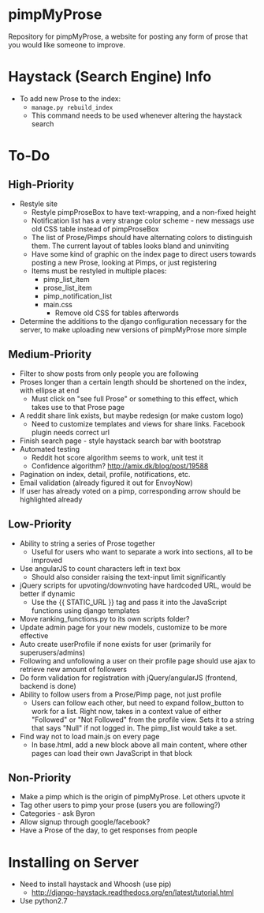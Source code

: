 # pimpMyProse
Repository for pimpMyProse, a website for posting any form of prose that you would like someone to improve.

# Haystack (Search Engine) Info
+ To add new Prose to the index:
	+ ```manage.py rebuild_index```
	+ This command needs to be used whenever altering the haystack search

# To-Do
## High-Priority
+ Restyle site
	+ Restyle pimpProseBox to have text-wrapping, and a non-fixed height
	+ Notification list has a very strange color scheme - new messags use old CSS table instead of pimpProseBox
	+ The list of Prose/Pimps should have alternating colors to distinguish them. The current layout of tables looks bland and uninviting
	+ Have some kind of graphic on the index page to direct users towards posting a new Prose, looking at Pimps, or just registering
	+ Items must be restyled in multiple places:
		+ pimp_list_item
		+ prose_list_item
		+ pimp_notification_list
		+ main.css
			+ Remove old CSS for tables afterwords
+ Determine the additions to the django configuration necessary for the server, to make uploading new versions of pimpMyProse more simple

## Medium-Priority
+ Filter to show posts from only people you are following
+ Proses longer than a certain length should be shortened on the index, with ellipse at end
	+ Must click on "see full Prose" or something to this effect, which takes use to that Prose page
+ A reddit share link exists, but maybe redesign (or make custom logo)
	+ Need to customize templates and views for share links. Facebook plugin needs correct url
+ Finish search page - style haystack search bar with bootstrap
+ Automated testing
	+ Reddit hot score algorithm seems to work, unit test it
	+ Confidence algorithm? http://amix.dk/blog/post/19588
+ Pagination on index, detail, profile, notifications, etc.
+ Email validation (already figured it out for EnvoyNow)
+ If user has already voted on a pimp, corresponding arrow should be highlighted already


## Low-Priority
+ Ability to string a series of Prose together
	+ Useful for users who want to separate a work into sections, all to be improved
+ Use angularJS to count characters left in text box
	+ Should also consider raising the text-input limit significantly
+ jQuery scripts for upvoting/downvoting have hardcoded URL, would be better if dynamic
	+ Use the {{ STATIC_URL }} tag and pass it into the JavaScript functions using django templates
+ Move ranking_functions.py to its own scripts folder?
+ Update admin page for your new models, customize to be more effective
+ Auto create userProfile if none exists for user (primarily for superusers/admins)
+ Following and unfollowing a user on their profile page should use ajax to retrieve new amount of followers
+ Do form validation for registration with jQuery/angularJS (frontend, backend is done)
+ Ability to follow users from a Prose/Pimp page, not just profile
	+ Users can follow each other, but need to expand follow_button to work for a list. Right now, takes in a context value of either "Followed" or "Not Followed" from the profile view. Sets it to a string that says "Null" if not logged in. The pimp_list would take a set.
+ Find way not to load main.js on every page
	+ In base.html, add a new block above all main content, where other pages can load their own JavaScript in that block

## Non-Priority
+ Make a pimp which is the origin of pimpMyProse. Let others upvote it
+ Tag other users to pimp your prose (users you are following?)
+ Categories - ask Byron
+ Allow signup through google/facebook?
+ Have a Prose of the day, to get responses from people

# Installing on Server
+ Need to install haystack and Whoosh (use pip)
	+ http://django-haystack.readthedocs.org/en/latest/tutorial.html
+ Use python2.7
